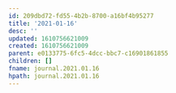 ```yaml
---
id: 209dbd72-fd55-4b2b-8700-a16bf4b95277
title: '2021-01-16'
desc: ''
updated: 1610756621009
created: 1610756621009
parent: e0133775-6fc5-4dcc-bbc7-c16901861855
children: []
fname: journal.2021.01.16
hpath: journal.2021.01.16
---
```



